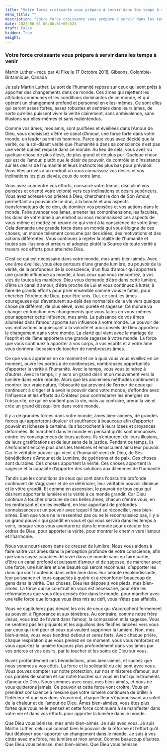 ```yaml
---
title: "Votre force croissante vous prépare à servir dans les temps à venir"
menu_title: ""
description: "Votre force croissante vous prépare à servir dans les temps à venir"
date: 2022-06-01 06:00:01+00:524
draft: False
hidden: True
weight:
---
```

### Votre force croissante vous prépare à servir dans les temps à venir

Martin Luther - reçu par Al Fike le 17 Octobre 2018, Gibsons, Colombie-Britannique, Canada

Je suis Martin Luther. Le sort de l’humanité repose sur ceux qui sont prêts à apporter des changements dans ce monde. Ces âmes qui rejettent les attitudes communes et les conditions dominantes de ce monde, et qui opèrent un changement profond et personnel en elles-mêmes. Ce sont elles qui seront assez fortes, assez robustes et centrées dans leurs âmes, de sorte qu’elles puissent vivre la vérité clairement, sans ambivalence, sans illusions sur elles-mêmes et sans malentendus.

Comme vos âmes, mes amis, sont purifiées et éveillées dans l’Amour de Dieu, vous choisissez d’être ce canal d’Amour, une force forte dans votre monde, un leader parmi les hommes. Parce que vous avez décidé que la vérité, ou la soi-disant vérité que l’humanité a dans sa conscience n’est pas une vérité qui est requise dans ce monde. Au lieu de cela, vous avez vu quelque chose de plus élevé, de plus grand et de plus pur. Quelque chose qui est de l’amour, plutôt que le désir de pouvoir, de contrôle et d’insistance sur les désirs de l’humanité et leurs instincts les plus bas pour prévaloir. Vous êtes arrivés à un endroit où vous connaissez vos désirs et vos inclinations les plus élevés, ceux de votre âme.

Vous avez concentré vos efforts, consacré votre temps, discipliné vos pensées et orienté votre volonté vers ces inclinations et désirs supérieurs. Vous avez adressé vos prières à Dieu, cherchant le don de Son Amour, permettant au pouvoir de ce don, à la beauté et aux aspects transformateurs de ce don, de dominer vos pensées et vos actions dans le monde. Faire avancer vos âmes, amener les compréhensions, les facultés, les dons de votre âme à un endroit où vous reconnaissez ces aspects de vous-même et mettez en œuvre ce qui vient à la conscience de votre âme. Cela demande une grande force dans un monde qui vous éloigne de ces choses, un monde tellement consumé par des idées, des motivations et des actions différentes. Vous continuez à rejeter la réalité de l’humanité et toutes ses illusions et erreurs et adoptez plutôt la Source de toute vérité à travers vos efforts pour atteindre Dieu.

C’est ce qui est nécessaire dans votre monde, mes amis bien-aimés. Avec une âme éveillée, vous êtes porteurs d’une grande lumière, du pouvoir de la vérité, de la profondeur de la conscience, d’un flux d’amour qui apportera une grande influence au monde, à tous ceux que vous rencontrez, à vos vies de toutes les manières. Dieu vous demande d’être dans cette lumière, d’être un canal d’amour, d’être proche de Lui et vous continuez à lutter, à faire de grands efforts pour prier ensemble comme vous le faites, pour chercher l’étreinte de Dieu, pour être unis. Oui, ce sont les âmes courageuses qui s’aventurent au-delà des normalités de la vie vers quelque chose de différent, de plus élevé, avec pureté et sagesse. Ce monde va changer en fonction des changements que vous faites en vous-mêmes pour apporter cette influence, mes amis. La puissance de vos âmes allumées dans l’amour apporte son influence à votre monde. Le pouvoir de vos motivations acquiesçant à la volonté et aux conseils de Dieu apportera le changement dans votre monde. La clarté qui vient avec le mariage de l’esprit et de l’âme apportera une grande sagesse à votre monde. La force que vous continuez à apporter à vos corps, à vos esprits et à votre âme vous donnera l’occasion de toucher de nombreuses âmes.

Ce que vous apprenez en ce moment et ce à quoi vous vous éveillez en ce moment, ouvre les portes à de nombreuses, nombreuses opportunités d’apporter la vérité à l’humanité. Avec le temps, vous vous joindrez à d’autres. Avec le temps, il y aura un grand désir et un mouvement vers la lumière dans votre monde. Alors que les anciennes méthodes continuent à montrer leur vraie nature, l’obscurité qui provient de l’erreur de ceux qui continuent à diriger et à avoir le pouvoir dans votre monde, s’effondre avec l’influence et les efforts du Créateur pour contrecarrer les énergies de l’obscurité, ce qui ne soutient pas la vie, mais au contraire, prend la vie et crée un grand déséquilibre dans votre monde.

Il y a de grandes forces dans votre monde, âmes bien-aimées, de grandes forces qui apporteront douleur et souffrance à beaucoup afin d’apporter pouvoir et richesse à certains. Ils s’accrochent à leurs idées et croyances déformées. Ils marchent dans le monde en pensant qu’ils sont immunisés contre les conséquences de leurs actions. Ils s’entourent de leurs illusions, de leurs gratifications et de leur sens de la justice. Pendant ce temps, ils s’enfoncent encore plus dans les ténèbres et émasculent ainsi leur pouvoir. Car le véritable pouvoir qui vient à l’humanité vient de Dieu, de Ses bénédictions d’Amour et de Lumière, de guérisons et de paix. Ces choses sont durables. Ces choses apportent la vérité. Ces choses apportent la sagesse et la capacité d’apporter des solutions aux dilemmes de l’humanité.

Tandis que les conditions de ceux qui sont dans l’obscurité profonde continuent de s’aggraver et de se détériorer, leur véritable pouvoir diminue et le vôtre grandit. Et comme en ascension, le pouvoir de tous ceux qui désirent apporter la lumière et la vérité à ce monde grandit. Car Dieu continue à toucher chacune de ces belles âmes, chacun d’entre vous, en les renforçant et en les éveillant, en leur apportant de profondes connaissances et un pouvoir avec lequel il faut se réconcilier, mes bien-aimés. Bien que vous ne le ressentiez pas ou ne le reconnaissiez pas, il y a un grand pouvoir qui grandit en vous et qui vous servira dans les temps à venir, lorsque vous vous aventurerez dans le monde pour exécuter les ordres de Dieu, pour apporter la vérité, pour montrer le chemin vers l’amour et l’harmonie.

Nous vous nourrissons dans ce creuset de lumière. Nous vous aidons à faire naître vos âmes dans la perception profonde de votre conscience, afin que vous soyez capables de vivre dans ce monde sans en faire partie, d’être un canal profond et puissant d’amour et de sagesse, de marcher avec une force, une lumière et une beauté qui seront reconnues, d’apporter les dons qui sont contenus dans votre âme dans leur beauté resplendissante, leur puissance et leurs capacités à guérir et à réconforter beaucoup de gens dans la vérité. Ces choses, Dieu les dépose à vos pieds, mes bien-aimés. La force qui se construit en vous est nécessaire, pour être les réformateurs que vous êtes censés être dans le monde, pour marcher avec une telle force que lorsque vous êtes mis au défi, vous n’êtes pas affaiblis.

Vous ne capitulerez pas devant les cris de ceux qui s’accrochent fermement au pouvoir, à l’ignorance et aux ténèbres. Au contraire, comme notre frère Jésus, vous irez de l’avant dans l’amour, la compassion et la sagesse. Vous ne sentirez pas les piquants et les aiguillons des flèches lancées vers vous par ceux qui ont peur et ceux qui veulent supprimer la lumière. Non, mes bien-aimés, vous vous tiendrez debout et serez forts. Avec chaque prière, chaque respiration que vous prenez en ce moment, vous vous renforcez et vous apportez la lumière toujours plus profondément dans vos âmes par vos prières et vos désirs, par le toucher et les soins de Dieu sur vous.

Buvez profondément ces bénédictions, amis bien-aimés, et sachez que nous sommes à vos côtés. La force et la solidarité du ciel sont avec vous. Vous pouvez compter sur notre protection, sur nos ministères d’amour, sur nos paroles de soutien et sur notre toucher sur vous en tant qu’instruments d’amour de Dieu. Nous sommes avec vous, mes bien-aimés, et nous ne vous quitterons jamais. Ce pouvoir et cette force vont croître. Vous en prendrez conscience à mesure que votre lumière continuera de briller à l’intérieur et que vos dons s’ouvriront, chaque fleur s’épanouissant au soleil de la chaleur et de l’amour de Dieu. Âmes bien-aimées, vous êtes plus fortes que vous ne le pensez et cette force continuera à se manifester dans votre vie et dans vos efforts pour apporter la lumière dans le monde.

Que Dieu vous bénisse, mes amis bien-aimés. Je suis avec vous. Je suis Martin Luther, celui qui connaît bien le pouvoir de la réforme et l’effort qu’il faut déployer pour apporter un changement dans le monde. Je suis à vos côtés avec ma force, ma lumière et mon amour. Comme beaucoup d’autres. Que Dieu vous bénisse, mes bien-aimés. Que Dieu vous bénisse.



